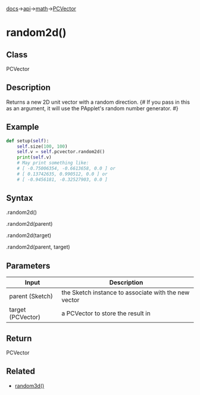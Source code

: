 [docs](/docs/)→[api](/docs/api)→[math](/docs/api/math/)→[PCVector](/docs/api/math/PCVector/PCVector.md)

# random2d()

## Class

PCVector

## Description

Returns a new 2D unit vector with a random direction. {# If you pass in this as an argument, it will use the PApplet's random number generator. #}

## Example

```py
def setup(self):
    self.size(100, 100)
    self.v = self.pcvector.random2d()
    print(self.v)
    # May print something like:
    # [ -0.75006354, -0.6613658, 0.0 ] or 
    # [ 0.13742635, 0.990512, 0.0 ] or 
    # [ -0.9456181, -0.32527903, 0.0 ]
```

## Syntax

.random2d()

.random2d(parent)

.random2d(target)

.random2d(parent, target)

## Parameters

| Input | Description |
|-------|-------------|
| parent	(Sketch) | the Sketch instance to associate with the new vector |
| target	(PCVector) | a PCVector to store the result in |

## Return

PCVector

## Related

- [random3d()](/docs/api/math/PCVector/PCVector_random3d_.md)
